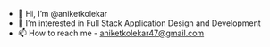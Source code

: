 - 👋 Hi, I’m @aniketkolekar
- 👀 I’m interested in Full Stack Application Design and Development
- 📫 How to reach me - aniketkolekar47@gmail.com

<!---
aniketkolekar/aniketkolekar is a ✨ special ✨ repository because its `README.md` (this file) appears on your GitHub profile.
You can click the Preview link to take a look at your changes.
--->
